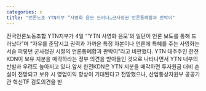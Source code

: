```yaml
---
categories: c
title: "언론노조 YTN지부 “사영화 음모 드러나…군사정권 언론통폐합과 판박이"
---
```

전국언론노동조합 YTN지부가 4일 “‘YTN 사영화 음모’의 일단이 언론 보도를 통해 드러났다”며 “자유를 준답시고 권력과 가까운 특정 자본이나 언론에 특혜를 주는 사영화는 서슬 퍼렇던 군사정권 시절의 언론통폐합과 판박이”라고 비판했다. YTN 대주주인 한전KDN이 보유 지분을 매각하라는 정부 의견을 받아들인 것으로 나타나면서 YTN 내부의 반발과 우려도 높아지고 있다.앞서 한전KDN은 YTN 지분을 매각하면 투자원금 대비 손실이 전망되고 보유 시 영업이익 향상이 기대된다고 전망했으나, 산업통상자원부 공공기관 혁신TF 검토의견을 받